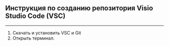 ## Инструкция по созданию репозитория Visio Studio Code (VSC)  
---

1. Скачать и установить VSC и Git 
2. Открыть терминал.